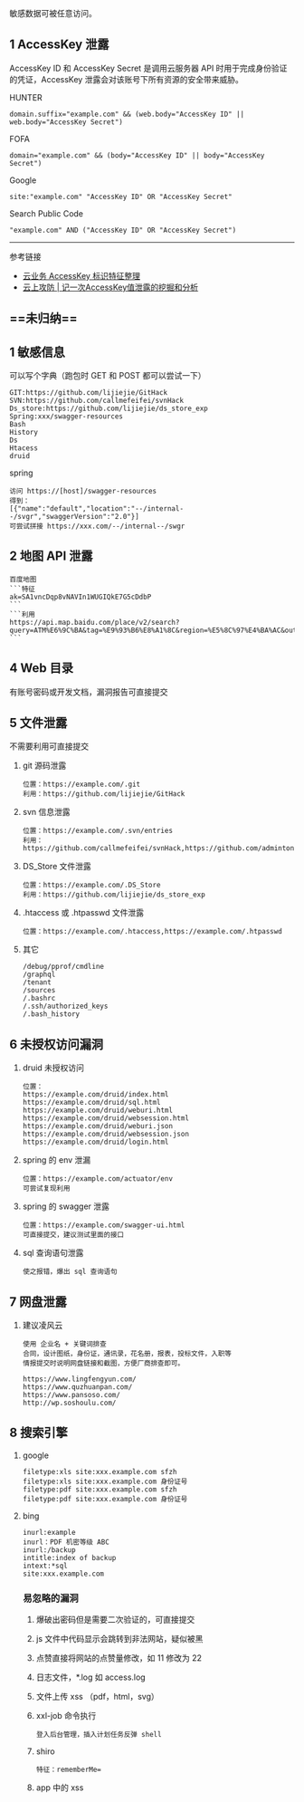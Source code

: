 敏感数据可被任意访问。

## 1 AccessKey 泄露

AccessKey ID 和 AccessKey Secret 是调用云服务器 API 时用于完成身份验证的凭证，AccessKey 泄露会对该账号下所有资源的安全带来威胁。

HUNTER

```
domain.suffix="example.com" && (web.body="AccessKey ID" || web.body="AccessKey Secret")
```

FOFA

```
domain="example.com" && (body="AccessKey ID" || body="AccessKey Secret")
```

Google

```
site:"example.com" "AccessKey ID" OR "AccessKey Secret"
```

Search Public Code

```
"example.com" AND ("AccessKey ID" OR "AccessKey Secret")
```

---

参考链接

- [云业务 AccessKey 标识特征整理](https://wiki.teamssix.com/cloudservice/more/)
- [云上攻防 | 记一次AccessKey值泄露的挖掘和分析](https://rivers.chaitin.cn/blog/cqq5arp0lnec5jjugkqg)

## ==未归纳==

## 1 敏感信息

可以写个字典（跑包时 GET 和 POST 都可以尝试一下）

```
GIT:https://github.com/lijiejie/GitHack
SVN:https://github.com/callmefeifei/svnHack
Ds_store:https://github.com/lijiejie/ds_store_exp
Spring:xxx/swagger-resources
Bash
History
Ds
Htacess
druid
```

spring

```
访问 https://[host]/swagger-resources
得到：
[{"name":"default","location":"--/internal--/svgr","swaggerVersion":"2.0"}]
可尝试拼接 https://xxx.com/--/internal--/swgr
```

## 2 地图 API 泄露

````
百度地图
```特征
ak=SA1vncDqp8vNAVIn1WUGIQkE7G5cDdbP
```
```利用
https://api.map.baidu.com/place/v2/search?query=ATM%E6%9C%BA&tag=%E9%93%B6%E8%A1%8C&region=%E5%8C%97%E4%BA%AC&output=json&ak=SA1vncDqp8vNAVIn1WUGIQkE7G5cDdbP
```
````

## 4 Web 目录

有账号密码或开发文档，漏洞报告可直接提交

## 5 文件泄露

不需要利用可直接提交

1. git 源码泄露

   ```
   位置：https://example.com/.git
   利用：https://github.com/lijiejie/GitHack
   ```

2. svn 信息泄露

   ```
   位置：https://example.com/.svn/entries
   利用：https://github.com/callmefeifei/svnHack,https://github.com/admintony/svnExploit
   ```

3. DS_Store 文件泄露

   ```
   位置：https://example.com/.DS_Store
   利用：https://github.com/lijiejie/ds_store_exp
   ```

4. .htaccess 或 .htpasswd 文件泄露

   ```
   位置：https://example.com/.htaccess,https://example.com/.htpasswd
   ```

5. 其它

   ```
   /debug/pprof/cmdline
   /graphql
   /tenant
   /sources
   /.bashrc
   /.ssh/authorized_keys
   /.bash_history
   ```

## 6 未授权访问漏洞

1. druid 未授权访问

   ```
   位置：
   https://example.com/druid/index.html
   https://example.com/druid/sql.html
   https://example.com/druid/weburi.html
   https://example.com/druid/websession.html
   https://example.com/druid/weburi.json
   https://example.com/druid/websession.json
   https://example.com/druid/login.html
   ```

2. spring 的 env 泄漏

   ```
   位置：https://example.com/actuator/env
   可尝试复现利用
   ```

3. spring 的 swagger 泄露

   ```
   位置：https://example.com/swagger-ui.html
   可直接提交，建议测试里面的接口
   ```

4. sql 查询语句泄露

   ```
   使之报错，爆出 sql 查询语句
   ```

## 7 网盘泄露

1. 建议凌风云

   ```
   使用 企业名 + 关键词排查
   合同，设计图纸，身份证，通讯录，花名册，报表，投标文件，入职等
   情报提交时说明网盘链接和截图，方便厂商排查即可。
   
   https://www.lingfengyun.com/
   https://www.quzhuanpan.com/
   https://www.pansoso.com/
   http://wp.soshoulu.com/
   ```

## 8 搜索引擎

1. google

   ```
   filetype:xls site:xxx.example.com sfzh
   filetype:xls site:xxx.example.com 身份证号
   filetype:pdf site:xxx.example.com sfzh
   filetype:pdf site:xxx.example.com 身份证号
   ```

2. bing

   ```
   inurl:example
   inurl：PDF 机密等级 ABC
   inurl:/backup
   intitle:index of backup
   intext:*sql
   site:xxx.example.com
   ```

   ### 易忽略的漏洞

   1. 爆破出密码但是需要二次验证的，可直接提交

   2. js 文件中代码显示会跳转到非法网站，疑似被黑 

   3. 点赞直接将网站的点赞量修改，如 11 修改为 22

   4. 日志文件，*.log 如 access.log

   5. 文件上传 xss （pdf，html，svg）

   6. xxl-job 命令执行

      ```
      登入后台管理，插入计划任务反弹 shell
      ```

   7. shiro

      ```
      特征：rememberMe=
      ```

   8. app 中的 xss
